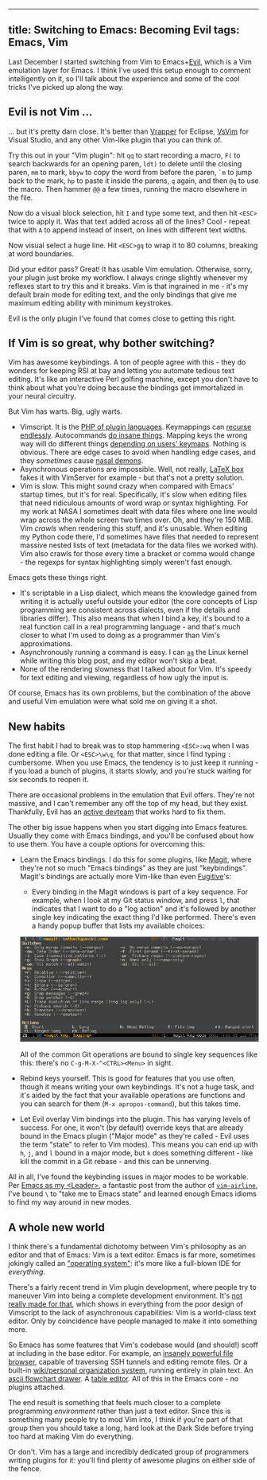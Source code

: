 ----
title: Switching to Emacs: Becoming Evil
tags: Emacs, Vim
----

Last December I started switching from Vim to Emacs+[Evil](http://www.emacswiki.org/emacs/Evil), which is a Vim emulation layer for Emacs. I think I've used this setup enough to comment intelligently on it, so I'll talk about the experience and some of the cool tricks I've picked up along the way.

## Evil is not Vim ...

... but it's pretty darn close. It's better than [Vrapper](http://vrapper.sourceforge.net/home/) for Eclipse, [VsVim](http://visualstudiogallery.msdn.microsoft.com/59ca71b3-a4a3-46ca-8fe1-0e90e3f79329) for Visual Studio, and any other Vim-like plugin that you can think of.

Try this out in your "Vim plugin": hit `qq` to start recording a macro, `F(` to search backwards for an opening paren, `ldt)` to delete until the closing paren, `mm` to mark, `bbyw` to copy the word from before the paren, `` `m `` to jump back to the mark, `hp` to paste it inside the parens, `q` again, and then `@q` to use the macro. Then hammer `@@` a few times, running the macro elsewhere in the file.

Now do a visual block selection, hit `I` and type some text, and then hit `<ESC>` twice to apply it. Was that text added across all of the lines? Cool - repeat that with `A` to append instead of insert, on lines with different text widths.

Now visual select a huge line. Hit `<ESC>gq` to wrap it to 80 columns, breaking at word boundaries.

Did your editor pass? Great! It has usable Vim emulation. Otherwise, sorry, your plugin just broke my workflow. I always cringe slightly whenever my reflexes start to try this and it breaks. Vim is that ingrained in me - it's my default brain mode for editing text, and the only bindings that give me maximum editing ability with minimum keystrokes.

Evil is the only plugin I've found that comes close to getting this right.

## If Vim is so great, why bother switching?

Vim has awesome keybindings. A ton of people agree with this - they do wonders for keeping RSI at bay and letting you automate tedious text editing. It's like an interactive Perl golfing machine, except you don't have to think about what you're doing because the bindings get immortalized in your neural circuitry.

But Vim has warts. Big, ugly warts.

- Vimscript. It is the [PHP of plugin languages](http://www.reddit.com/r/vim/comments/1bf672/why_does_viml_suck/). Keymappings can [recurse endlessly](http://learnvimscriptthehardway.stevelosh.com/chapters/05.html). Autocommands [do insane things](http://learnvimscriptthehardway.stevelosh.com/chapters/14.html). Mapping keys the wrong way will do different things [depending on users' keymaps](http://learnvimscriptthehardway.stevelosh.com/chapters/29.html). Nothing is obvious. There are edge cases to avoid when handling edge cases, and they *sometimes* cause [nasal demons](http://en.wikipedia.org/wiki/Undefined_behavior).
- Asynchronous operations are impossible. Well, not really, [LaTeX box](https://github.com/LaTeX-Box-Team/LaTeX-Box/blob/master/doc/latex-box.txt) fakes it with VimServer for example - but that's not a pretty solution.
- Vim is slow. This might sound crazy when compared with Emacs' startup times, but it's for real. Specifically, it's slow when editing files that need ridiculous amounts of word wrap or syntax highlighting. For my work at NASA I sometimes dealt with data files where one line would wrap across the whole screen two times over. Oh, and they're 150 MiB. Vim *crawls* when rendering this stuff, and it's unusable. When editing my Python code there, I'd sometimes have files that needed to represent massive nested lists of text (metadata for the data files we worked with). Vim also crawls for those every time a bracket or comma would change - the regexps for syntax highlighting simply weren't fast enough.

Emacs gets these things right.

- It's scriptable in a Lisp dialect, which means the knowledge gained from writing it is actually useful outside your editor (the core concepts of Lisp programming are consistent across dialects, even if the details and libraries differ). This also means that when I bind a key, it's bound to a real function call in a real programming language - and that's much closer to what I'm used to doing as a programmer than Vim's approximations.
- Asynchronously running a command is easy. I can [`ag`](https://github.com/ggreer/the_silver_searcher) the Linux kernel while writing this blog post, and my editor won't skip a beat.
- None of the rendering slowness that I talked about for Vim. It's speedy for text editing and viewing, regardless of how ugly the input is.

Of course, Emacs has its own problems, but the combination of the above and useful Vim emulation were what sold me on giving it a shot.

## New habits

The first habit I had to break was to stop hammering `<ESC>:wq` when I was done editing a file. Or `<ESC>\w\q`, for that matter, since I find typing `:` cumbersome. When you use Emacs, the tendency is to just keep it running - if you load a bunch of plugins, it starts slowly, and you're stuck waiting for six seconds to reopen it.

There are occasional problems in the emulation that Evil offers. They're not massive, and I can't remember any off the top of my head, but they exist. Thankfully, Evil has an [active devteam](https://gitorious.org/evil) that works hard to fix them.

The other big issue happens when you start digging into Emacs features. Usually they come with Emacs bindings, and you'll be confused about how to use them. You have a couple options for overcoming this:

- Learn the Emacs bindings. I do this for some plugins, like [Magit](https://github.com/magit/magit), where they're not so much "Emacs bindings" as they are just "keybindings". Magit's bindings are actually more Vim-like than even [Fugitive](https://github.com/tpope/vim-fugitive)'s:
    - Every binding in the Magit windows is part of a key sequence. For example, when I look at my Git status window, and press `l`, that indicates that I want to do a "log action" and it's followed by another single key indicating the exact thing I'd like performed. There's even a handy popup buffer that lists my available choices:

    ![](../images/emacs-magit-log-status.png)

    All of the common Git operations are bound to single key sequences like this: there's no `C-g-M-X-^<CTRL><Menu>` in sight.

- Rebind keys yourself. This is good for features that you use often, though it means writing your own keybindings. It's not a huge task, and it's aided by the fact that your available operations are functions and you can search for them (`M-x apropos-command`), but this takes time.
- Let Evil overlay Vim bindings into the plugin. This has varying levels of success. For one, it won't (by default) override keys that are already bound in the Emacs plugin ("Major mode" as they're called - Evil uses the term "state" to refer to Vim modes). This means you can end up with `h`, `j`, and `l` bound in a major mode, but `k` does something different - like kill the commit in a Git rebase - and this can be unnerving.

All in all, I've found the keybinding issues in major modes to be workable. Per [Emacs as my \<Leader\>](http://bling.github.io/blog/2013/10/27/emacs-as-my-leader-vim-survival-guide/), a fantastic post from the author of [`vim-airline`](https://github.com/bling/vim-airline), I've bound `\` to "take me to Emacs state" and learned enough Emacs idioms to find my way around in new modes.

## A whole new world

I think there's a fundamental dichotomy between Vim's philosophy as an editor and that of Emacs: Vim is a text editor. Emacs is far more, sometimes jokingly called an ["operating system"](http://developers.slashdot.org/comments.pl?sid=3465893&cid=42919741): it's more like a full-blown IDE for *everything*.

There's a fairly recent trend in Vim plugin development, where people try to maneuver Vim into being a complete development environment. It's [not really made for that](http://www.gwern.net/Choosing%20Software#fn2), which shows in everything from the poor design of Vimscript to the lack of asynchronous capabilities: Vim is a world-class text editor. Only by coincidence have people managed to make it into something more.

So Emacs has some features that Vim's codebase would (and should!) scoff at including in the base editor. For example, an [insanely powerful file browser](https://www.gnu.org/software/emacs/manual/html_node/emacs/Dired.html), capable of traversing SSH tunnels and editing remote files. Or a built-in [wiki/personal organization system](http://orgmode.org/), running entirely in plain text. An [ascii flowchart drawer](http://www.emacswiki.org/emacs/ArtistMode). A [table editor](https://www.gnu.org/software/emacs/manual/html_node/org/Built_002din-table-editor.html). All of this in the Emacs core - no plugins attached.

The end result is something that feels much closer to a complete programming *environment* rather than just a text editor. Since this is something many people try to mod Vim into, I think if you're part of that group then you should take a long, hard look at the Dark Side before trying too hard at making Vim do everything.

Or don't. Vim has a large and incredibly dedicated group of programmers writing plugins for it: you'll find plenty of awesome plugins on either side of the fence.
